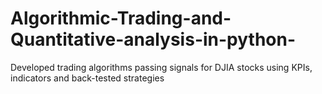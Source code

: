# Algorithmic-Trading-and-Quantitative-analysis-in-python-
Developed trading algorithms passing signals for DJIA stocks using KPIs, indicators and back-tested strategies
